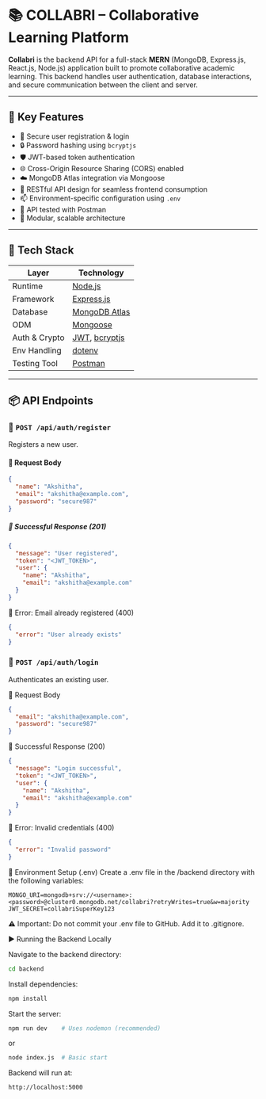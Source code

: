 # 📚 COLLABRI – Collaborative Learning Platform 

**Collabri** is the backend API for a full-stack **MERN** (MongoDB, Express.js, React.js, Node.js) application built to promote collaborative academic learning. This backend handles user authentication, database interactions, and secure communication between the client and server.

---

## 🚀 Key Features

- 🔐 Secure user registration & login
- 🔒 Password hashing using `bcryptjs`
- 🛡️ JWT-based token authentication
- 🌐 Cross-Origin Resource Sharing (CORS) enabled
- ☁️ MongoDB Atlas integration via Mongoose
- 🔄 RESTful API design for seamless frontend consumption
- 📫 Environment-specific configuration using `.env`
- 🧪 API tested with Postman
- 🧱 Modular, scalable architecture

---

## 🧰 Tech Stack

| Layer        | Technology            |
|--------------|------------------------|
| Runtime      | [Node.js](https://nodejs.org/)  
| Framework    | [Express.js](https://expressjs.com/)  
| Database     | [MongoDB Atlas](https://www.mongodb.com/cloud/atlas)  
| ODM          | [Mongoose](https://mongoosejs.com/)  
| Auth & Crypto| [JWT](https://jwt.io/), [bcryptjs](https://www.npmjs.com/package/bcryptjs)  
| Env Handling | [dotenv](https://www.npmjs.com/package/dotenv)  
| Testing Tool | [Postman](https://www.postman.com/)  

---

## 📦 API Endpoints

### 🔐 `POST /api/auth/register`

Registers a new user.

#### 🔸 Request Body

```json
{
  "name": "Akshitha",
  "email": "akshitha@example.com",
  "password": "secure987"
}
```
##### 🔸 Successful Response (201) 

```json
{
  "message": "User registered",
  "token": "<JWT_TOKEN>",
  "user": {
    "name": "Akshitha",
    "email": "akshitha@example.com"
  }
}
```
 
🔸 Error: Email already registered (400)
``` json
{
  "error": "User already exists"
}
```

### 🔐  `POST /api/auth/login`
Authenticates an existing user.

🔸 Request Body
``` json
{
  "email": "akshitha@example.com",
  "password": "secure987"
}
```

🔸 Successful Response (200)
``` json
{
  "message": "Login successful",
  "token": "<JWT_TOKEN>",
  "user": {
    "name": "Akshitha",
    "email": "akshitha@example.com"
  }
}
```


🔸 Error: Invalid credentials (400)
``` json
{
  "error": "Invalid password"
}
```

🔐 Environment Setup (.env)
Create a .env file in the /backend directory with the following variables:

``` env
MONGO_URI=mongodb+srv://<username>:<password>@cluster0.mongodb.net/collabri?retryWrites=true&w=majority
JWT_SECRET=collabriSuperKey123
```

⚠️ Important: Do not commit your .env file to GitHub. Add it to .gitignore.


▶️ Running the Backend Locally


Navigate to the backend directory:

 ```bash
cd backend
```

Install dependencies:

 ```bash
npm install
```


Start the server:
 ```bash
npm run dev    # Uses nodemon (recommended)
```
  or 
 ```bash
node index.js  # Basic start
``` 


Backend will run at:
``` bash
http://localhost:5000
```


